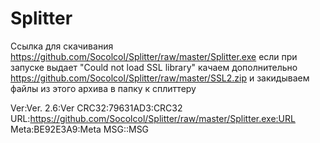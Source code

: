 # Splitter

Ссылка для скачивания https://github.com/Socolcol/Splitter/raw/master/Splitter.exe
если при запуске выдает "Could not load SSL library" качаем дополнительно https://github.com/Socolcol/Splitter/raw/master/SSL2.zip
и закидываем файлы из этого архива в папку к сплиттеру


Ver:Ver. 2.6:Ver
CRC32:79631AD3:CRC32
URL:https://github.com/Socolcol/Splitter/raw/master/Splitter.exe:URL
Meta:BE92E3A9:Meta
MSG::MSG
